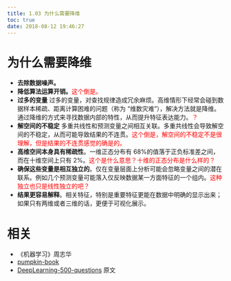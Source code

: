 ```yaml
---
title: 1.03 为什么需要降维
toc: true
date: 2018-08-12 19:46:27
---
```



# 为什么需要降维

- **去除数据噪声。**
- **降低算法运算开销。**<span style="color:red;">这个倒是。</span>
- **过多的变量** 过多的变量，对查找规律造成冗余麻烦。高维情形下经常会碰到数据样本稀疏、距离计算困难的问题（称为 “维数灾难”），解决方法就是降维。通过降维的方式来寻找数据内部的特性，从而提升特征表达能力。<span style="color:red;">？</span>
- **解空间的不稳定** 多重共线性和预测变量之间相互关联。多重共线性会导致解空间的不稳定，从而可能导致结果的不连贯。<span style="color:red;">这个倒是，解空间的不稳定不是很理解，但是结果的不连贯感觉的确是的。</span>
- **高维空间本身具有稀疏性**。一维正态分布有 68%的值落于正负标准差之间，而在十维空间上只有 2%。<span style="color:red;">这个是什么意思？十维的正态分布是什么样的？</span>
- **确保这些变量是相互独立的**。仅在变量层面上分析可能会忽略变量之间的潜在联系。例如几个预测变量可能落入仅反映数据某一方面特征的一个组内。<span style="color:red;">这种独立也只是线性独立的吧？</span>
- **结果更容易解释**。相关特征，特别是重要特征更能在数据中明确的显示出来；如果只有两维或者三维的话，更便于可视化展示。




# 相关

- 《机器学习》周志华
- [pumpkin-book](https://github.com/datawhalechina/pumpkin-book)
- [DeepLearning-500-questions](https://github.com/scutan90/DeepLearning-500-questions) 原文

